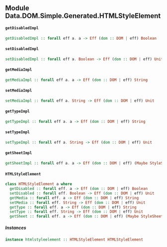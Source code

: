 ## Module Data.DOM.Simple.Generated.HTMLStyleElement

#### `getDisabledImpl`

``` purescript
getDisabledImpl :: forall eff a. a -> Eff (dom :: DOM | eff) Boolean
```

#### `setDisabledImpl`

``` purescript
setDisabledImpl :: forall eff a. Boolean -> Eff (dom :: DOM | eff) Unit
```

#### `getMediaImpl`

``` purescript
getMediaImpl :: forall eff a. a -> Eff (dom :: DOM | eff) String
```

#### `setMediaImpl`

``` purescript
setMediaImpl :: forall eff a. String -> Eff (dom :: DOM | eff) Unit
```

#### `getTypeImpl`

``` purescript
getTypeImpl :: forall eff a. a -> Eff (dom :: DOM | eff) String
```

#### `setTypeImpl`

``` purescript
setTypeImpl :: forall eff a. String -> Eff (dom :: DOM | eff) Unit
```

#### `getSheetImpl`

``` purescript
getSheetImpl :: forall eff a. a -> Eff (dom :: DOM | eff) (Maybe StyleSheet)
```

#### `HTMLStyleElement`

``` purescript
class HTMLStyleElement a where
  getDisabled :: forall eff. a -> Eff (dom :: DOM | eff) Boolean
  setDisabled :: forall eff. Boolean -> Eff (dom :: DOM | eff) Unit
  getMedia :: forall eff. a -> Eff (dom :: DOM | eff) String
  setMedia :: forall eff. String -> Eff (dom :: DOM | eff) Unit
  getType :: forall eff. a -> Eff (dom :: DOM | eff) String
  setType :: forall eff. String -> Eff (dom :: DOM | eff) Unit
  getSheet :: forall eff. a -> Eff (dom :: DOM | eff) (Maybe StyleSheet)
```

##### Instances
``` purescript
instance htmlstyleelement :: HTMLStyleElement HTMLStyleElement
```


